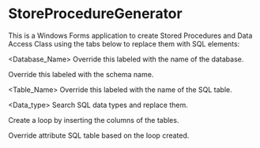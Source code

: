 StoreProcedureGenerator
=======================

This is a Windows Forms application to create Stored Procedures and Data Access Class using the tabs below to replace them with SQL elements:

<Database_Name> Override this labeled with the name of the database.

<Schema> Override this labeled with the schema name.

<Table_Name> Override this labeled with the name of the SQL table.

<Data_type> Search SQL data types and replace them.

<Params> Create a loop by inserting the columns of the tables.

<Attribute> Override attribute SQL table based on the loop created.
